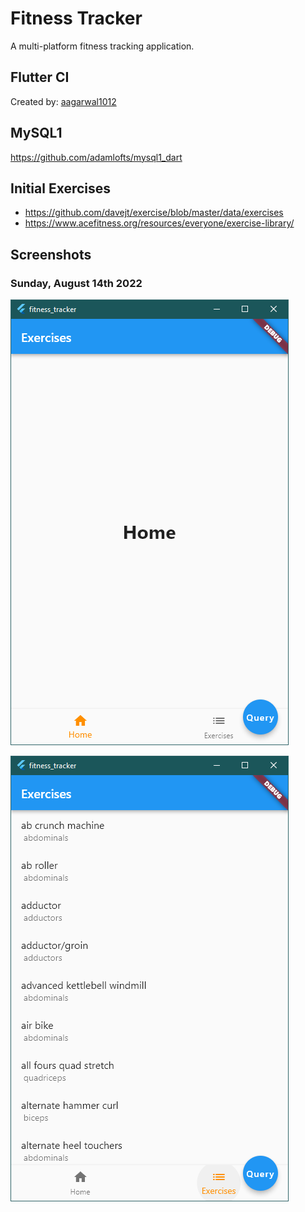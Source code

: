 # Fitness Tracker
A multi-platform fitness tracking application.


## Flutter CI

Created by: [aagarwal1012](https://gist.github.com/aagarwal1012)

## MySQL1

https://github.com/adamlofts/mysql1_dart

## Initial Exercises

- https://github.com/davejt/exercise/blob/master/data/exercises
- https://www.acefitness.org/resources/everyone/exercise-library/

## Screenshots

### Sunday, August 14th 2022

![Home Screen](screenshots/08-14-2022-[0].png)

![Exercise List](screenshots/08-14-2022-[1].png)
